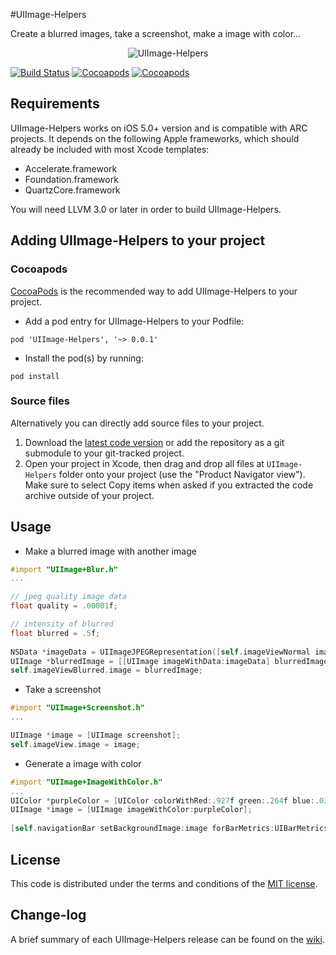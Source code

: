 #UIImage-Helpers

Create a blurred images, take a screenshot, make a image with color...

<p align="center">
  <img src="http://s29.postimg.org/4hyj664yv/UIImage_Helpers.png" alt="UIImage-Helpers" title="UIImage-Helpers">
</p>

[![Build Status](https://api.travis-ci.org/NZN/UIImage-Helpers.png)](https://api.travis-ci.org/NZN/UIImage-Helpers.png)
[![Cocoapods](https://cocoapod-badges.herokuapp.com/v/UIImage-Helpers/badge.png)](http://beta.cocoapods.org/?q=UIImage-Helpers)
[![Cocoapods](https://cocoapod-badges.herokuapp.com/p/UIImage-Helpers/badge.png)](http://beta.cocoapods.org/?q=UIImage-Helpers)

## Requirements

UIImage-Helpers works on iOS 5.0+ version and is compatible with ARC projects. It depends on the following Apple frameworks, which should already be included with most Xcode templates:

* Accelerate.framework
* Foundation.framework
* QuartzCore.framework

You will need LLVM 3.0 or later in order to build UIImage-Helpers.

## Adding UIImage-Helpers to your project

### Cocoapods

[CocoaPods](http://cocoapods.org) is the recommended way to add UIImage-Helpers to your project.

* Add a pod entry for UIImage-Helpers to your Podfile:

```
pod 'UIImage-Helpers', '~> 0.0.1'
```

* Install the pod(s) by running:

```
pod install
```

### Source files

Alternatively you can directly add source files to your project.

1. Download the [latest code version](https://github.com/NZN/UIImage-Helpers/archive/master.zip) or add the repository as a git submodule to your git-tracked project.
2. Open your project in Xcode, then drag and drop all files at `UIImage-Helpers` folder onto your project (use the "Product Navigator view"). Make sure to select Copy items when asked if you extracted the code archive outside of your project.

## Usage

* Make a blurred image with another image

```objective-c
#import "UIImage+Blur.h"
...

// jpeg quality image data
float quality = .00001f;

// intensity of blurred
float blurred = .5f;
    
NSData *imageData = UIImageJPEGRepresentation([self.imageViewNormal image], quality);
UIImage *blurredImage = [[UIImage imageWithData:imageData] blurredImage:blurred];
self.imageViewBlurred.image = blurredImage;
```

* Take a screenshot

```objective-c
#import "UIImage+Screenshot.h"
...

UIImage *image = [UIImage screenshot];
self.imageView.image = image;
```

* Generate a image with color

```objective-c
#import "UIImage+ImageWithColor.h"
...
UIColor *purpleColor = [UIColor colorWithRed:.927f green:.264f blue:.03f alpha:1];
UIImage *image = [UIImage imageWithColor:purpleColor];
    
[self.navigationBar setBackgroundImage:image forBarMetrics:UIBarMetricsDefault];
```

## License

This code is distributed under the terms and conditions of the [MIT license](LICENSE).

## Change-log

A brief summary of each UIImage-Helpers release can be found on the [wiki](https://github.com/NZN/UIImage-Helpers/wiki/Change-log).